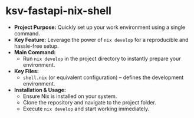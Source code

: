 # ksv-fastapi-nix-shell

- **Project Purpose:** Quickly set up your work environment using a single command.
- **Key Feature:** Leverage the power of `nix develop` for a reproducible and hassle-free setup.
- **Main Command:**
  - Run `nix develop` in the project directory to instantly prepare your environment.
- **Key Files:**
  - `shell.nix` (or equivalent configuration) – defines the development environment.
- **Installation & Usage:**
  - Ensure Nix is installed on your system.
  - Clone the repository and navigate to the project folder.
  - Execute `nix develop` and start working immediately.

